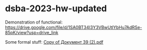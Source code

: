 # dsba-2023-hw-updated


Demonstration of functional:
https://drive.google.com/file/d/1SA0BT34I3Y3VBwUtlYbHu7AdRSe-85pK/view?usp=drive_link

Some formal stuff:
[Copy of Документ 39 (2).pdf](https://github.com/artym359/dsba-2023-hw-updated/files/11977201/Copy.of.39.2.pdf)



